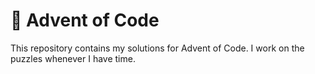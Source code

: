 # 🎄 Advent of Code
This repository contains my solutions for Advent of Code. I work on the puzzles whenever I have time.

